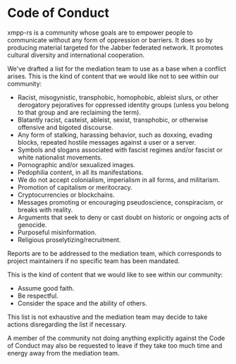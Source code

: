 # Code of Conduct

xmpp-rs is a community whose goals are to empower people to communicate
without any form of oppression or barriers. It does so by producing material
targeted for the Jabber federated network. It promotes cultural diversity and
international cooperation.

We've drafted a list for the mediation team to use as a base when a conflict
arises. This is the kind of content that we would like not to see within our
community:

- Racist, misogynistic, transphobic, homophobic, ableist slurs, or other
  derogatory pejoratives for oppressed identity groups (unless you belong to
  that group and are reclaiming the term).
- Blatantly racist, casteist, ableist, sexist, transphobic, or otherwise
  offensive and bigoted discourse.
- Any form of stalking, harassing behavior, such as doxxing, evading blocks,
  repeated hostile messages against a user or a server.
- Symbols and slogans associated with fascist regimes and/or fascist or white
  nationalist movements.
- Pornographic and/or sexualized images.
- Pedophilia content, in all its manifestations.
- We do not accept colonialism, imperialism in all forms, and militarism.
- Promotion of capitalism or meritocracy.
- Cryptocurrencies or blockchains.
- Messages promoting or encouraging pseudoscience, conspiracism, or breaks
  with reality.
- Arguments that seek to deny or cast doubt on historic or ongoing acts of
  genocide.
- Purposeful misinformation.
- Religious proselytizing/recruitment.

Reports are to be addressed to the mediation team, which corresponds to
project maintainers if no specific team has been mandated.

This is the kind of content that we would like to see within our community:

- Assume good faith.
- Be respectful.
- Consider the space and the ability of others.

This list is not exhaustive and the mediation team may decide to take actions
disregarding the list if necessary.

A member of the community not doing anything explicitly against the Code of
Conduct may also be requested to leave if they take too much time and energy
away from the mediation team.
